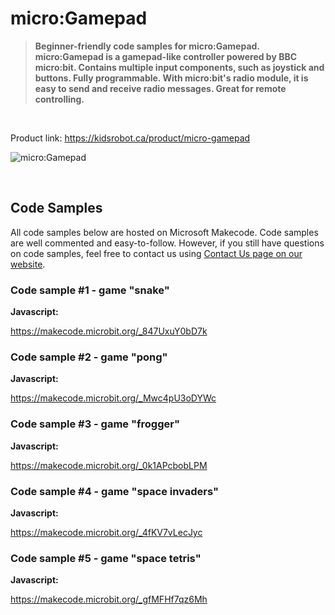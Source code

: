 # micro:Gamepad

> **Beginner-friendly code samples for micro:Gamepad. micro:Gamepad is a gamepad-like controller powered by BBC micro:bit. Contains multiple input components, such as joystick and buttons. Fully programmable. With micro:bit's radio module, it is easy to send and receive radio messages. Great for remote controlling.**

<br>

Product link: https://kidsrobot.ca/product/micro-gamepad

![micro:Gamepad](https://kidsrobot.ca/storage/app/media/gD9D9CHqTKjGBdecu9MeNtsu6rKdCdGhuUo52U66.jpeg)

<br>

## Code Samples

All code samples below are hosted on Microsoft Makecode. Code samples are well commented and easy-to-follow. However, if you still have questions on code samples, feel free to contact us using [Contact Us page on our website](https://kidsrobot.ca/contact-us).

### Code sample #1 - game "snake"

**Javascript:**

https://makecode.microbit.org/_847UxuY0bD7k

### Code sample #2 - game "pong"

**Javascript:**

https://makecode.microbit.org/_Mwc4pU3oDYWc

### Code sample #3 - game "frogger"

**Javascript:**

https://makecode.microbit.org/_0k1APcbobLPM

### Code sample #4 - game "space invaders"

**Javascript:**

https://makecode.microbit.org/_4fKV7vLecJyc

### Code sample #5 - game "space tetris"

**Javascript:**

https://makecode.microbit.org/_gfMFHf7qz6Mh
